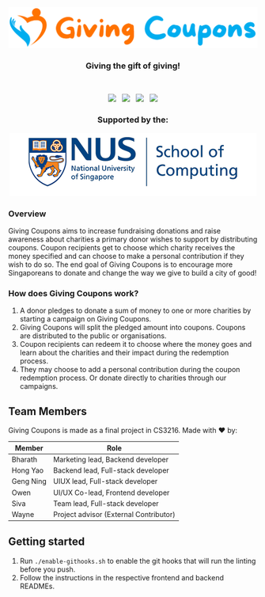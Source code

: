 <img src="assets/inline-logo.png">

<h3 align="center">Giving the gift of giving!</h5>

<br>

<p align="center">
<img src="https://github.com/Giving-Coupons/giving-coupons/actions/workflows/build-docker-images.yml/badge.svg" /> 
&nbsp; 
<img src="https://github.com/Giving-Coupons/giving-coupons/actions/workflows/lint-frontend.yml/badge.svg"/>
&nbsp; 
<img src="https://github.com/Giving-Coupons/giving-coupons/actions/workflows/build-frontend.yml/badge.svg"/>
&nbsp; 
<img src="https://github.com/Giving-Coupons/giving-coupons/actions/workflows/lint-backend.yml/badge.svg"/>
</p>

<h3 align="center">Supported by the:</h1>

<p align="center"><img src="assets/logo-soc.png"/></p>

### Overview

Giving Coupons aims to increase fundraising donations and raise awareness about charities a primary donor wishes to support by distributing coupons. Coupon recipients get to choose which charity receives the money specified and can choose to make a personal contribution if they wish to do so. The end goal of Giving Coupons is to encourage more Singaporeans to donate and change the way we give to build a city of good!

### How does Giving Coupons work?

1. A donor pledges to donate a sum of money to one or more charities by starting a campaign on Giving Coupons.
1. Giving Coupons will split the pledged amount into coupons. Coupons are distributed to the public or organisations.
1. Coupon recipients can redeem it to choose where the money goes and learn about the charities and their impact during the redemption process.
1. They may choose to add a personal contribution during the coupon redemption process. Or donate directly to charities through our campaigns.

## Team Members

Giving Coupons is made as a final project in CS3216. Made with ❤️ by:

| Member    | Role                                   |
| --------- | -------------------------------------- |
| Bharath   | Marketing lead, Backend developer      |
| Hong Yao  | Backend lead, Full-stack developer     |
| Geng Ning | UIUX lead, Full-stack developer        |
| Owen      | UI/UX Co-lead, Frontend developer      |
| Siva      | Team lead, Full-stack developer        |
| Wayne     | Project advisor (External Contributor) |

## Getting started

1. Run `./enable-githooks.sh` to enable the git hooks that will run the linting before you push.
1. Follow the instructions in the respective frontend and backend READMEs.
